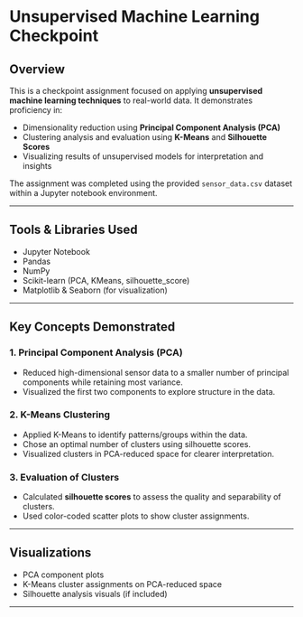 # Unsupervised Machine Learning Checkpoint 

## Overview

This is a checkpoint assignment focused on applying **unsupervised machine learning techniques** to real-world data. It demonstrates proficiency in:

- Dimensionality reduction using **Principal Component Analysis (PCA)**
- Clustering analysis and evaluation using **K-Means** and **Silhouette Scores**
- Visualizing results of unsupervised models for interpretation and insights

The assignment was completed using the provided `sensor_data.csv` dataset within a Jupyter notebook environment.

---

## Tools & Libraries Used

- Jupyter Notebook
- Pandas
- NumPy
- Scikit-learn (PCA, KMeans, silhouette_score)
- Matplotlib & Seaborn (for visualization)

---

## Key Concepts Demonstrated

### 1. Principal Component Analysis (PCA)
- Reduced high-dimensional sensor data to a smaller number of principal components while retaining most variance.
- Visualized the first two components to explore structure in the data.

### 2. K-Means Clustering
- Applied K-Means to identify patterns/groups within the data.
- Chose an optimal number of clusters using silhouette scores.
- Visualized clusters in PCA-reduced space for clearer interpretation.

### 3. Evaluation of Clusters
- Calculated **silhouette scores** to assess the quality and separability of clusters.
- Used color-coded scatter plots to show cluster assignments.

---

## Visualizations

- PCA component plots
- K-Means cluster assignments on PCA-reduced space
- Silhouette analysis visuals (if included)

---
